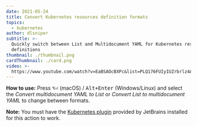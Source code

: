 ```yaml
---
date: 2021-05-24
title: Convert Kubernetes resources definition formats
topics:
  - kubernetes
author: dlsniper
subtitle: >-
  Quickly switch between List and Multidocument YAML for Kubernetes resource
  definitions
thumbnail: ./thumbnail.png
cardThumbnail: ./card.png
video: >-
  https://www.youtube.com/watch?v=EaBSAOcBXPc&list=PLQ176FUIyIUZrbrlz4AY1V8VzBJKZyVlW&index=23
---
```


**How to use:**
Press <kbd>⌥⏎</kbd> (macOS) / <kbd>Alt+Enter</kbd> (Windows/Linux) and select the _Convert multidocument YAML to List_ or _Convert List to multidocument YAML_ to change between formats.

**Note:** You must have the <a href="https://plugins.jetbrains.com/plugin/10485-kubernetes">Kubernetes plugin</a> provided by JetBrains installed for this action to work.
